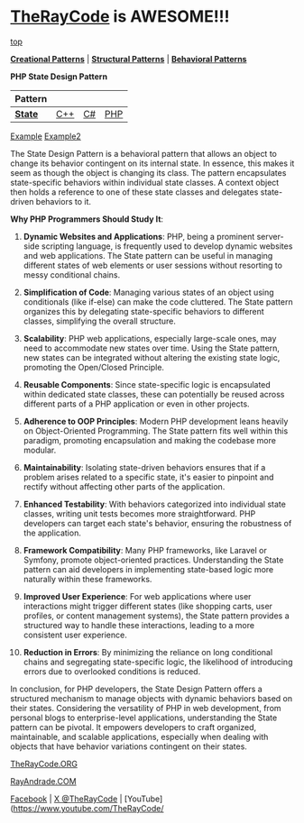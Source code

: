 # [TheRayCode](../../../README.md) is AWESOME!!!

[top](../README.md)

**[Creational Patterns](../../Creational/README.md)** | **[Structural Patterns](../../Structural/README.md)** | **[Behavioral Patterns](../README.md)**

**PHP State Design Pattern**

|Pattern|   |   |   |
|---|---|---|---|
| [**State**](README.md) | [C++](../../../CPP/Behavioral/State/README.md) | [C#](../../../Csharp/Behavioral/State/README.md) | [PHP](../../../PHP/Behavioral/State/README.md) |

[Example](Example/README.md) [Example2](Example2/README.md)

The State Design Pattern is a behavioral pattern that allows an object to change its behavior contingent on its internal state. In essence, this makes it seem as though the object is changing its class. The pattern encapsulates state-specific behaviors within individual state classes. A context object then holds a reference to one of these state classes and delegates state-driven behaviors to it.

**Why PHP Programmers Should Study It**:

1. **Dynamic Websites and Applications**: PHP, being a prominent server-side scripting language, is frequently used to develop dynamic websites and web applications. The State pattern can be useful in managing different states of web elements or user sessions without resorting to messy conditional chains.

2. **Simplification of Code**: Managing various states of an object using conditionals (like if-else) can make the code cluttered. The State pattern organizes this by delegating state-specific behaviors to different classes, simplifying the overall structure.

3. **Scalability**: PHP web applications, especially large-scale ones, may need to accommodate new states over time. Using the State pattern, new states can be integrated without altering the existing state logic, promoting the Open/Closed Principle.

4. **Reusable Components**: Since state-specific logic is encapsulated within dedicated state classes, these can potentially be reused across different parts of a PHP application or even in other projects.

5. **Adherence to OOP Principles**: Modern PHP development leans heavily on Object-Oriented Programming. The State pattern fits well within this paradigm, promoting encapsulation and making the codebase more modular.

6. **Maintainability**: Isolating state-driven behaviors ensures that if a problem arises related to a specific state, it's easier to pinpoint and rectify without affecting other parts of the application.

7. **Enhanced Testability**: With behaviors categorized into individual state classes, writing unit tests becomes more straightforward. PHP developers can target each state's behavior, ensuring the robustness of the application.

8. **Framework Compatibility**: Many PHP frameworks, like Laravel or Symfony, promote object-oriented practices. Understanding the State pattern can aid developers in implementing state-based logic more naturally within these frameworks.

9. **Improved User Experience**: For web applications where user interactions might trigger different states (like shopping carts, user profiles, or content management systems), the State pattern provides a structured way to handle these interactions, leading to a more consistent user experience.

10. **Reduction in Errors**: By minimizing the reliance on long conditional chains and segregating state-specific logic, the likelihood of introducing errors due to overlooked conditions is reduced.

In conclusion, for PHP developers, the State Design Pattern offers a structured mechanism to manage objects with dynamic behaviors based on their states. Considering the versatility of PHP in web development, from personal blogs to enterprise-level applications, understanding the State pattern can be pivotal. It empowers developers to craft organized, maintainable, and scalable applications, especially when dealing with objects that have behavior variations contingent on their states.

[TheRayCode.ORG](https://www.TheRayCode.org)

[RayAndrade.COM](https://www.RayAndrade.com)

[Facebook](https://www.facebook.com/TheRayCode/) | [X @TheRayCode](https://www.x.com/TheRayCode/) | [YouTube](https://www.youtube.com/TheRayCode/
